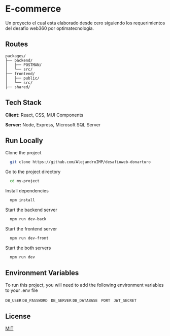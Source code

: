 
# E-commerce

Un proyecto el cual esta elaborado desde cero siguiendo los requerimientos del desafio web360 por optimatecnologia.

## Routes
```plaintext
packages/
├── backend/
│   ├── POSTMAN/
│   └── src/
├── frontend/
│   ├── public/
│   └── src/
├── shared/
```

## Tech Stack

**Client:** React, CSS, MUI Components

**Server:** Node, Express, Microsoft SQL Server


## Run Locally

Clone the project

```bash
  git clone https://github.com/AlejandroIMP/desafioweb-donarturo
```

Go to the project directory

```bash
  cd my-project
```

Install dependencies

```bash
  npm install
```

Start the backend server

```bash
  npm run dev-back
```

Start the frontend server

```bash
  npm run dev-front
```

Start the both servers

```bash
  npm run dev
```

## Environment Variables

To run this project, you will need to add the following environment variables to your .env file

`DB_USER`
`DB_PASSWORD `
`DB_SERVER` 
`DB_DATABASE `
`PORT `
`JWT_SECRET`

## License

[MIT](https://choosealicense.com/licenses/mit/)

